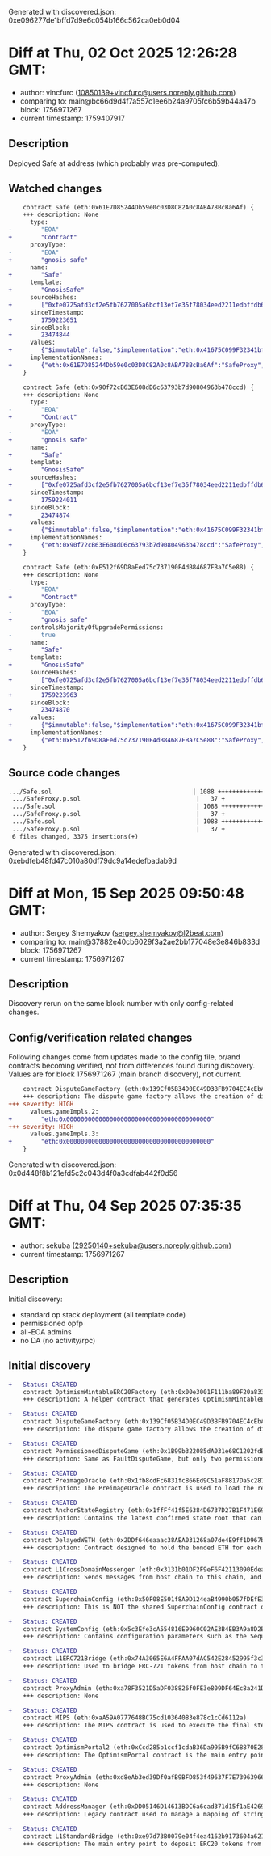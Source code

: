 Generated with discovered.json: 0xe096277de1bffd7d9e6c054b166c562ca0eb0d04

# Diff at Thu, 02 Oct 2025 12:26:28 GMT:

- author: vincfurc (<10850139+vincfurc@users.noreply.github.com>)
- comparing to: main@bc66d9d4f7a557c1ee6b24a9705fc6b59b44a47b block: 1756971267
- current timestamp: 1759407917

## Description

Deployed Safe at address (which probably was pre-computed).

## Watched changes

```diff
    contract Safe (eth:0x61E7D85244Db59e0c03D8C82A0c8ABA78BcBa6Af) {
    +++ description: None
      type:
-        "EOA"
+        "Contract"
      proxyType:
-        "EOA"
+        "gnosis safe"
      name:
+        "Safe"
      template:
+        "GnosisSafe"
      sourceHashes:
+        ["0xfe0725afd3cf2e5fb7627005a6bcf13ef7e35f78034eed2211edbffdb6a9aab5","0x7d388119a66f3eae147d748f86136f073d907d6b36f7e87e9363c4c7a2899a8a"]
      sinceTimestamp:
+        1759223651
      sinceBlock:
+        23474844
      values:
+        {"$immutable":false,"$implementation":"eth:0x41675C099F32341bf84BFc5382aF534df5C7461a","$members":["eth:0xD02AB52D1C7CF31E3f72A007d969D5b80ad113D0","eth:0xf5280A5Ae8c9C8B97B624c8eb4B34B55aBe30e33","eth:0x486792B2D74545C1Aa3614ca0415025983a2f9Dc","eth:0xb9B3e5Aa67136790F1c4980683f39f16eE26E548","eth:0xf95d55523149E37F9ADa9A4828B1f77cA0339830"],"$threshold":2,"domainSeparator":"0x43cb652102be3238c78e02ed9b8e1e665312dbddff7b1f4f98c5c6e59c2f0a67","getChainId":1,"GnosisSafe_modules":[],"multisigThreshold":"2 of 5 (40%)","nonce":1,"VERSION":"1.4.1"}
      implementationNames:
+        {"eth:0x61E7D85244Db59e0c03D8C82A0c8ABA78BcBa6Af":"SafeProxy","eth:0x41675C099F32341bf84BFc5382aF534df5C7461a":"Safe"}
    }
```

```diff
    contract Safe (eth:0x90f72cB63E608dD6c63793b7d90804963b478ccd) {
    +++ description: None
      type:
-        "EOA"
+        "Contract"
      proxyType:
-        "EOA"
+        "gnosis safe"
      name:
+        "Safe"
      template:
+        "GnosisSafe"
      sourceHashes:
+        ["0xfe0725afd3cf2e5fb7627005a6bcf13ef7e35f78034eed2211edbffdb6a9aab5","0x7d388119a66f3eae147d748f86136f073d907d6b36f7e87e9363c4c7a2899a8a"]
      sinceTimestamp:
+        1759224011
      sinceBlock:
+        23474874
      values:
+        {"$immutable":false,"$implementation":"eth:0x41675C099F32341bf84BFc5382aF534df5C7461a","$members":["eth:0xD02AB52D1C7CF31E3f72A007d969D5b80ad113D0","eth:0xf5280A5Ae8c9C8B97B624c8eb4B34B55aBe30e33","eth:0x486792B2D74545C1Aa3614ca0415025983a2f9Dc","eth:0xb9B3e5Aa67136790F1c4980683f39f16eE26E548","eth:0xf95d55523149E37F9ADa9A4828B1f77cA0339830"],"$threshold":2,"domainSeparator":"0xa03fc76cde0d43f928a1476d0f54dce561b638263bf06ae6ab9fb81a07c849fa","getChainId":1,"GnosisSafe_modules":[],"multisigThreshold":"2 of 5 (40%)","nonce":1,"VERSION":"1.4.1"}
      implementationNames:
+        {"eth:0x90f72cB63E608dD6c63793b7d90804963b478ccd":"SafeProxy","eth:0x41675C099F32341bf84BFc5382aF534df5C7461a":"Safe"}
    }
```

```diff
    contract Safe (eth:0xE512f69D8aEed75c737190F4dB84687FBa7C5e88) {
    +++ description: None
      type:
-        "EOA"
+        "Contract"
      proxyType:
-        "EOA"
+        "gnosis safe"
      controlsMajorityOfUpgradePermissions:
-        true
      name:
+        "Safe"
      template:
+        "GnosisSafe"
      sourceHashes:
+        ["0xfe0725afd3cf2e5fb7627005a6bcf13ef7e35f78034eed2211edbffdb6a9aab5","0x7d388119a66f3eae147d748f86136f073d907d6b36f7e87e9363c4c7a2899a8a"]
      sinceTimestamp:
+        1759223963
      sinceBlock:
+        23474870
      values:
+        {"$immutable":false,"$implementation":"eth:0x41675C099F32341bf84BFc5382aF534df5C7461a","$members":["eth:0xD02AB52D1C7CF31E3f72A007d969D5b80ad113D0","eth:0xf5280A5Ae8c9C8B97B624c8eb4B34B55aBe30e33","eth:0x486792B2D74545C1Aa3614ca0415025983a2f9Dc","eth:0xb9B3e5Aa67136790F1c4980683f39f16eE26E548","eth:0xf95d55523149E37F9ADa9A4828B1f77cA0339830"],"$threshold":2,"domainSeparator":"0xee66177d4fcb8445b816cf77dd0262ff9f7b298578a68f07d40ac6b075a2f8b0","getChainId":1,"GnosisSafe_modules":[],"multisigThreshold":"2 of 5 (40%)","nonce":1,"VERSION":"1.4.1"}
      implementationNames:
+        {"eth:0xE512f69D8aEed75c737190F4dB84687FBa7C5e88":"SafeProxy","eth:0x41675C099F32341bf84BFc5382aF534df5C7461a":"Safe"}
    }
```

## Source code changes

```diff
.../Safe.sol                                       | 1088 ++++++++++++++++++++
 .../SafeProxy.p.sol                                |   37 +
 .../Safe.sol                                       | 1088 ++++++++++++++++++++
 .../SafeProxy.p.sol                                |   37 +
 .../Safe.sol                                       | 1088 ++++++++++++++++++++
 .../SafeProxy.p.sol                                |   37 +
 6 files changed, 3375 insertions(+)
```

Generated with discovered.json: 0xebdfeb48fd47c010a80df79dc9a14edefbadab9d

# Diff at Mon, 15 Sep 2025 09:50:48 GMT:

- author: Sergey Shemyakov (<sergey.shemyakov@l2beat.com>)
- comparing to: main@37882e40cb6029f3a2ae2bb177048e3e846b833d block: 1756971267
- current timestamp: 1756971267

## Description

Discovery rerun on the same block number with only config-related changes.

## Config/verification related changes

Following changes come from updates made to the config file,
or/and contracts becoming verified, not from differences found during
discovery. Values are for block 1756971267 (main branch discovery), not current.

```diff
    contract DisputeGameFactory (eth:0x139Cf05B34D0EC49D3BFB9704EC4cEbA6ae95dD1) {
    +++ description: The dispute game factory allows the creation of dispute games, used to propose state roots and eventually challenge them.
+++ severity: HIGH
      values.gameImpls.2:
+        "eth:0x0000000000000000000000000000000000000000"
+++ severity: HIGH
      values.gameImpls.3:
+        "eth:0x0000000000000000000000000000000000000000"
    }
```

Generated with discovered.json: 0x0d448f8b121efd5c2c043d4f0a3cdfab442f0d56

# Diff at Thu, 04 Sep 2025 07:35:35 GMT:

- author: sekuba (<29250140+sekuba@users.noreply.github.com>)
- current timestamp: 1756971267

## Description

Initial discovery:
- standard op stack deployment (all template code)
- permissioned opfp
- all-EOA admins
- no DA (no activity/rpc)

## Initial discovery

```diff
+   Status: CREATED
    contract OptimismMintableERC20Factory (eth:0x00e3001F111ba89F20a8336Bb986a78d8f734E7E)
    +++ description: A helper contract that generates OptimismMintableERC20 contracts on the network it's deployed to. OptimismMintableERC20 is a standard extension of the base ERC20 token contract designed to allow the L1StandardBridge contracts to mint and burn tokens. This makes it possible to use an OptimismMintableERC20 as this chain's representation of a token on the host chain, or vice-versa.
```

```diff
+   Status: CREATED
    contract DisputeGameFactory (eth:0x139Cf05B34D0EC49D3BFB9704EC4cEbA6ae95dD1)
    +++ description: The dispute game factory allows the creation of dispute games, used to propose state roots and eventually challenge them.
```

```diff
+   Status: CREATED
    contract PermissionedDisputeGame (eth:0x1B99b322085dA031e68C1202fdB756b3FFbaC7A6)
    +++ description: Same as FaultDisputeGame, but only two permissioned addresses are designated as proposer and challenger.
```

```diff
+   Status: CREATED
    contract PreimageOracle (eth:0x1fb8cdFc6831fc866Ed9C51aF8817Da5c287aDD3)
    +++ description: The PreimageOracle contract is used to load the required data from L1 for a dispute game.
```

```diff
+   Status: CREATED
    contract AnchorStateRegistry (eth:0x1ffFf41f5E6384D6737D27B1F471E69212150e55)
    +++ description: Contains the latest confirmed state root that can be used as a starting point in a dispute game.
```

```diff
+   Status: CREATED
    contract DelayedWETH (eth:0x2DDf646eaaac38AEA031268a07de4E9ff1D967bd)
    +++ description: Contract designed to hold the bonded ETH for each game. It is designed as a wrapper around WETH to allow an owner to function as a backstop if a game would incorrectly distribute funds.
```

```diff
+   Status: CREATED
    contract L1CrossDomainMessenger (eth:0x3131b01DF2F9eF6F42113090Edead5c97612c473)
    +++ description: Sends messages from host chain to this chain, and relays messages back onto host chain. In the event that a message sent from host chain to this chain is rejected for exceeding this chain's epoch gas limit, it can be resubmitted via this contract's replay function.
```

```diff
+   Status: CREATED
    contract SuperchainConfig (eth:0x50F08E501f8A9D124eaB4990b057fDEfE3F6ae3E)
    +++ description: This is NOT the shared SuperchainConfig contract of the OP stack Superchain but rather a local fork. It manages the `PAUSED_SLOT`, a boolean value indicating whether the local chain is paused, and `GUARDIAN_SLOT`, the address of the guardian which can pause and unpause the system.
```

```diff
+   Status: CREATED
    contract SystemConfig (eth:0x5c3Efe3cA554816E9960C02AE3B4EB3A9a8D2E16)
    +++ description: Contains configuration parameters such as the Sequencer address, gas limit on this chain and the unsafe block signer address.
```

```diff
+   Status: CREATED
    contract L1ERC721Bridge (eth:0x74A3065E6A4FFAA07dAC542E28452995f3c32EeA)
    +++ description: Used to bridge ERC-721 tokens from host chain to this chain.
```

```diff
+   Status: CREATED
    contract ProxyAdmin (eth:0xa78F3521D5aDF038826f0FE3e809DF64Ec8a241D)
    +++ description: None
```

```diff
+   Status: CREATED
    contract MIPS (eth:0xaA59A0777648BC75cd10364083e878c1cCd6112a)
    +++ description: The MIPS contract is used to execute the final step of the dispute game which objectively determines the winner of the dispute.
```

```diff
+   Status: CREATED
    contract OptimismPortal2 (eth:0xCcd285b1ccf1cdaB36Da995B9fC68870E287694E)
    +++ description: The OptimismPortal contract is the main entry point to deposit funds from L1 to L2. It also allows to prove and finalize withdrawals. It specifies which game type can be used for withdrawals, which currently is the PermissionedDisputeGame.
```

```diff
+   Status: CREATED
    contract ProxyAdmin (eth:0xd8eAb3ed39Df0afB9BFD853f49637F7E73963966)
    +++ description: None
```

```diff
+   Status: CREATED
    contract AddressManager (eth:0xDD05146D14613BDC6a6cad371d15f1aE4269480e)
    +++ description: Legacy contract used to manage a mapping of string names to addresses. Modern OP stack uses a different standard proxy system instead, but this contract is still necessary for backwards compatibility with several older contracts.
```

```diff
+   Status: CREATED
    contract L1StandardBridge (eth:0xe97d73B0079e04f4ea4162b9173604a6213eF158)
    +++ description: The main entry point to deposit ERC20 tokens from host chain to this chain.
```

